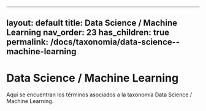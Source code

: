 
---
layout: default
title: Data Science / Machine Learning
nav_order: 23
has_children: true
permalink: /docs/taxonomia/data-science--machine-learning
---

# Data Science / Machine Learning

Aquí se encuentran los términos asociados a la taxonomía Data Science / Machine Learning.

